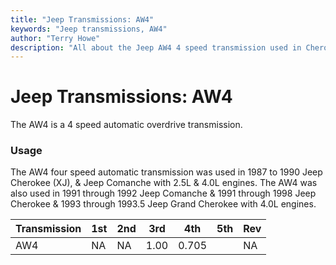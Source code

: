 ```yaml
---
title: "Jeep Transmissions: AW4"
keywords: "Jeep transmissions, AW4"
author: "Terry Howe"
description: "All about the Jeep AW4 4 speed transmission used in Cherokees, Comanches, and Grand Cherokees."
---
```

# Jeep Transmissions: AW4

The AW4 is a 4 speed automatic overdrive transmission.

### Usage

The AW4 four speed automatic transmission was used in 1987 to 1990 Jeep Cherokee (XJ), & Jeep Comanche with 2.5L & 4.0L engines. The AW4 was also used in 1991 through 1992 Jeep Comanche & 1991 through 1998 Jeep Cherokee & 1993 through 1993.5 Jeep Grand Cherokee with 4.0L engines. 

| Transmission | 1st | 2nd | 3rd  | 4th   | 5th | Rev |
|--------------|-----|-----|------|-------|-----|-----|
| AW4          | NA  | NA  | 1.00 | 0.705 |     | NA  |